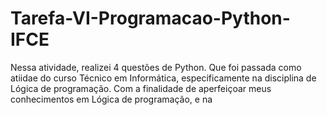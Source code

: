 # Tarefa-VI-Programacao-Python-IFCE
Nessa atividade, realizei 4 questões de Python. Que foi passada como atiidae do curso Técnico em Informática, especificamente na disciplina de Lógica de programação. Com a finalidade de aperfeiçoar meus conhecimentos em Lógica de programação, e na
